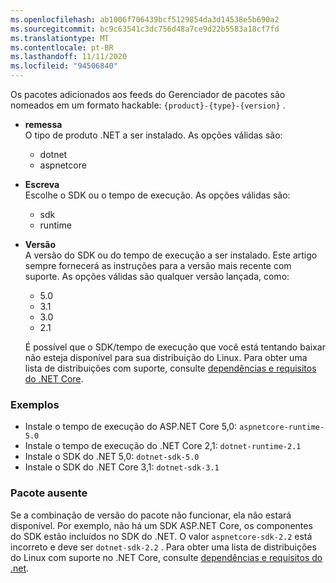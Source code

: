 ```yaml
---
ms.openlocfilehash: ab1006f706439bcf5129854da3d14538e5b690a2
ms.sourcegitcommit: bc9c63541c3dc756d48a7ce9d22b5583a18cf7fd
ms.translationtype: MT
ms.contentlocale: pt-BR
ms.lasthandoff: 11/11/2020
ms.locfileid: "94506840"
---
```


Os pacotes adicionados aos feeds do Gerenciador de pacotes são nomeados em um formato hackable: `{product}-{type}-{version}` .

- **remessa**\
O tipo de produto .NET a ser instalado. As opções válidas são:

  - dotnet
  - aspnetcore

- **Escreva**\
Escolhe o SDK ou o tempo de execução. As opções válidas são:

  - sdk
  - runtime

- **Versão**\
A versão do SDK ou do tempo de execução a ser instalado. Este artigo sempre fornecerá as instruções para a versão mais recente com suporte. As opções válidas são qualquer versão lançada, como:

  - 5.0
  - 3.1
  - 3.0
  - 2.1

  É possível que o SDK/tempo de execução que você está tentando baixar não esteja disponível para sua distribuição do Linux. Para obter uma lista de distribuições com suporte, consulte [dependências e requisitos do .NET Core](../linux.md).

### <a name="examples"></a>Exemplos

- Instale o tempo de execução do ASP.NET Core 5,0: `aspnetcore-runtime-5.0`
- Instale o tempo de execução do .NET Core 2,1: `dotnet-runtime-2.1`
- Instale o SDK do .NET 5,0: `dotnet-sdk-5.0`
- Instale o SDK do .NET Core 3,1: `dotnet-sdk-3.1`

### <a name="package-missing"></a>Pacote ausente

Se a combinação de versão do pacote não funcionar, ela não estará disponível. Por exemplo, não há um SDK ASP.NET Core, os componentes do SDK estão incluídos no SDK do .NET. O valor `aspnetcore-sdk-2.2` está incorreto e deve ser `dotnet-sdk-2.2` . Para obter uma lista de distribuições do Linux com suporte no .NET Core, consulte [dependências e requisitos do .net](../linux.md).
